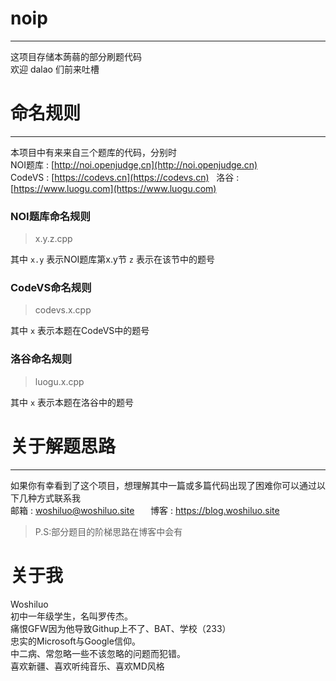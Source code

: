 # noip
***
这项目存储本蒟蒻的部分刷题代码  
欢迎 dalao 们前来吐槽  
# 命名规则  
***
本项目中有来来自三个题库的代码，分别时  
NOI题库 : [http://noi.openjudge,cn](http://noi.openjudge.cn)  
CodeVS : [https://codevs.cn](https://codevs.cn)  
洛谷 : [https://www.luogu.com](https://www.luogu.com)  

### NOI题库命名规则
> x.y.z.cpp

其中 `x.y` 表示NOI题库第x.y节
`z` 表示在该节中的题号

### CodeVS命名规则
> codevs.x.cpp 

其中 `x` 表示本题在CodeVS中的题号

### 洛谷命名规则
> luogu.x.cpp 

其中 `x` 表示本题在洛谷中的题号

# 关于解题思路
***
如果你有幸看到了这个项目，想理解其中一篇或多篇代码出现了困难你可以通过以下几种方式联系我  
邮箱 : woshiluo@woshiluo.site  　
博客 : https://blog.woshiluo.site  

> P.S:部分题目的阶梯思路在博客中会有

# 关于我
Woshiluo  
初中一年级学生，名叫罗传杰。  
痛恨GFW因为他导致Githup上不了、BAT、学校（233）   
忠实的Microsoft与Google信仰。  
中二病、常忽略一些不该忽略的问题而犯错。   
喜欢新疆、喜欢听纯音乐、喜欢MD风格  
